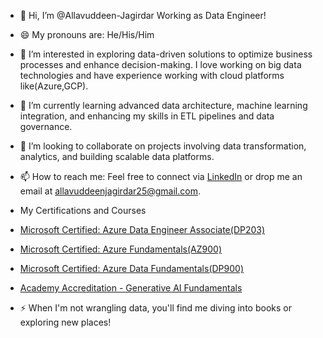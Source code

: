 - 👋 Hi, I’m @Allavuddeen-Jagirdar Working as Data Engineer!
- 😄 My pronouns are: He/His/Him
- 👀 I’m interested in exploring data-driven solutions to optimize business processes and enhance decision-making. I love working on big data technologies and have experience working with cloud platforms like(Azure,GCP).
- 🌱 I’m currently learning advanced data architecture, machine learning integration, and enhancing my skills in ETL pipelines and data governance.
- 💞️ I’m looking to collaborate on projects involving data transformation, analytics, and building scalable data platforms.
- 📫 How to reach me: Feel free to connect via [LinkedIn](https://www.linkedin.com/in/allavuddeen-jagirdar-3931281a1/) or drop me an email at allavuddeenjagirdar25@gmail.com.


- My Certifications and Courses
- [Microsoft Certified: Azure Data Engineer Associate(DP203)](https://learn.microsoft.com/en-us/users/allavuddeen-2618/credentials/58d03d7c7abadf21?ref=https%3A%2F%2Fwww.linkedin.com%2F)
- [Microsoft Certified: Azure Fundamentals(AZ900)](https://learn.microsoft.com/en-us/users/allavuddeen-2618/credentials/76a794e7fd338e94?ref=https%3A%2F%2Fwww.linkedin.com%2F)
- [Microsoft Certified: Azure Data Fundamentals(DP900)](https://learn.microsoft.com/en-us/users/allavuddeen-2618/credentials/379cf9fdc7f44f9e?ref=https%3A%2F%2Fwww.linkedin.com%2F)
- [Academy Accreditation - Generative AI Fundamentals](https://credentials.databricks.com/235f6e6c-6810-48e1-8b63-87380ceae9e1#gs.cx3sdl)
- ⚡ When I'm not wrangling data, you'll find me diving into books or exploring new places!

<!---
Allavuddeen-Jagirdar/Allavuddeen-Jagirdar is a ✨ special ✨ repository because its `README.md` (this file) appears on your GitHub profile.
You can click the Preview link to take a look at your changes.
--->
